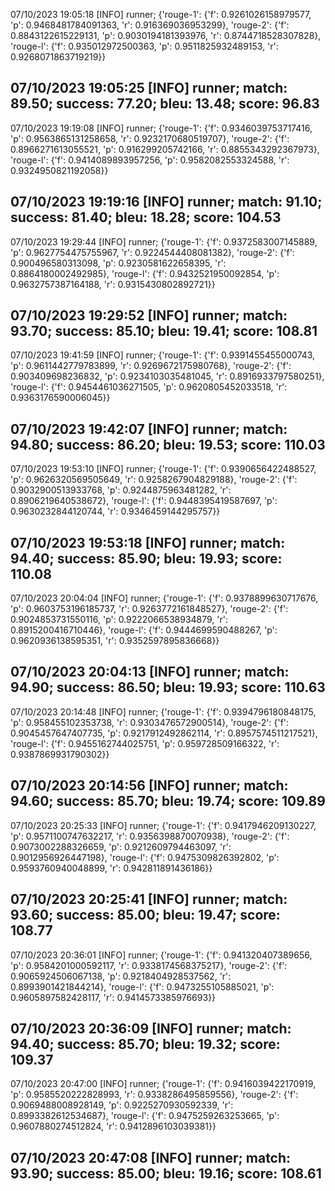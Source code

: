07/10/2023 19:05:18  [INFO] runner; {'rouge-1': {'f': 0.9261026158979577, 'p': 0.9468481784091363, 'r': 0.916369036953299}, 'rouge-2': {'f': 0.8843122615229131, 'p': 0.9030194181393976, 'r': 0.8744718528307828}, 'rouge-l': {'f': 0.935012972500363, 'p': 0.9511825932489153, 'r': 0.9268071863719219}}
## 07/10/2023 19:05:25  [INFO] runner; match: 89.50; success: 77.20; bleu: 13.48; score: 96.83

07/10/2023 19:19:08  [INFO] runner; {'rouge-1': {'f': 0.9346039753717416, 'p': 0.9563865131258658, 'r': 0.9232170680519707}, 'rouge-2': {'f': 0.8966271613055521, 'p': 0.916299205742166, 'r': 0.8855343292367973}, 'rouge-l': {'f': 0.9414089893957256, 'p': 0.9582082553324588, 'r': 0.9324950821192058}}
## 07/10/2023 19:19:16  [INFO] runner; match: 91.10; success: 81.40; bleu: 18.28; score: 104.53

07/10/2023 19:29:44  [INFO] runner; {'rouge-1': {'f': 0.9372583007145889, 'p': 0.9627754475755967, 'r': 0.9224544408081382}, 'rouge-2': {'f': 0.900496580313098, 'p': 0.9230581622658395, 'r': 0.8864180002492985}, 'rouge-l': {'f': 0.9432521950092854, 'p': 0.9632757387164188, 'r': 0.9315430802892721}}
## 07/10/2023 19:29:52  [INFO] runner; match: 93.70; success: 85.10; bleu: 19.41; score: 108.81

07/10/2023 19:41:59  [INFO] runner; {'rouge-1': {'f': 0.9391455455000743, 'p': 0.9611442779783899, 'r': 0.9269672175980768}, 'rouge-2': {'f': 0.903409698236832, 'p': 0.9234103035481045, 'r': 0.8916933797580251}, 'rouge-l': {'f': 0.9454461036271505, 'p': 0.9620805452033518, 'r': 0.9363176590006045}}
## 07/10/2023 19:42:07  [INFO] runner; match: 94.80; success: 86.20; bleu: 19.53; score: 110.03

07/10/2023 19:53:10  [INFO] runner; {'rouge-1': {'f': 0.9390656422488527, 'p': 0.9626320569505649, 'r': 0.9258267904829188}, 'rouge-2': {'f': 0.9032900513933768, 'p': 0.9244875963481282, 'r': 0.8906219640538672}, 'rouge-l': {'f': 0.9448395419587697, 'p': 0.9630232844120744, 'r': 0.9346459144295757}}
## 07/10/2023 19:53:18  [INFO] runner; match: 94.40; success: 85.90; bleu: 19.93; score: 110.08

07/10/2023 20:04:04  [INFO] runner; {'rouge-1': {'f': 0.9378899630717676, 'p': 0.9603753196185737, 'r': 0.9263772161848527}, 'rouge-2': {'f': 0.9024853731550116, 'p': 0.9222066538934879, 'r': 0.8915200416710446}, 'rouge-l': {'f': 0.9444699590488267, 'p': 0.9620936138595351, 'r': 0.9352597895836668}}
## 07/10/2023 20:04:13  [INFO] runner; match: 94.90; success: 86.50; bleu: 19.93; score: 110.63

07/10/2023 20:14:48  [INFO] runner; {'rouge-1': {'f': 0.9394796180848175, 'p': 0.958455102353738, 'r': 0.9303476572900514}, 'rouge-2': {'f': 0.9045457647407735, 'p': 0.9217912492862114, 'r': 0.8957574511217521}, 'rouge-l': {'f': 0.9455162744025751, 'p': 0.959728509166322, 'r': 0.9387869931790302}}
## 07/10/2023 20:14:56  [INFO] runner; match: 94.60; success: 85.70; bleu: 19.74; score: 109.89

07/10/2023 20:25:33  [INFO] runner; {'rouge-1': {'f': 0.9417946209130227, 'p': 0.9571100747632217, 'r': 0.9356398870070938}, 'rouge-2': {'f': 0.9073002288326659, 'p': 0.9212609794463097, 'r': 0.9012956926447198}, 'rouge-l': {'f': 0.9475309826392802, 'p': 0.9593760940048899, 'r': 0.942811891436186}}
## 07/10/2023 20:25:41  [INFO] runner; match: 93.60; success: 85.00; bleu: 19.47; score: 108.77

07/10/2023 20:36:01  [INFO] runner; {'rouge-1': {'f': 0.941320407389656, 'p': 0.9584201000592117, 'r': 0.9338174568375217}, 'rouge-2': {'f': 0.9065924506067138, 'p': 0.9218404928537562, 'r': 0.8993901421844214}, 'rouge-l': {'f': 0.9473255105885021, 'p': 0.9605897582428117, 'r': 0.9414573385976693}}
## 07/10/2023 20:36:09  [INFO] runner; match: 94.40; success: 85.70; bleu: 19.32; score: 109.37

07/10/2023 20:47:00  [INFO] runner; {'rouge-1': {'f': 0.9416039422170919, 'p': 0.9585520222828993, 'r': 0.9338286495859556}, 'rouge-2': {'f': 0.9069488008928149, 'p': 0.9225270930592339, 'r': 0.8993382612534687}, 'rouge-l': {'f': 0.9475259263253665, 'p': 0.9607880274512824, 'r': 0.9412896103039381}}

## 07/10/2023 20:47:08  [INFO] runner; match: 93.90; success: 85.00; bleu: 19.16; score: 108.61